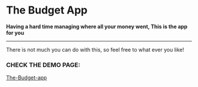 # The Budget App

**Having a hard time managing where all your money went, This is the app for you**

---

There is not much you can do with this, so feel free to what ever you like!

### CHECK THE DEMO PAGE:

[The-Budget-app](https://manishraghavendra.github.io/the-budget-app)

